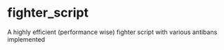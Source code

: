 # fighter_script
A highly efficient (performance wise) fighter script with various antibans implemented
